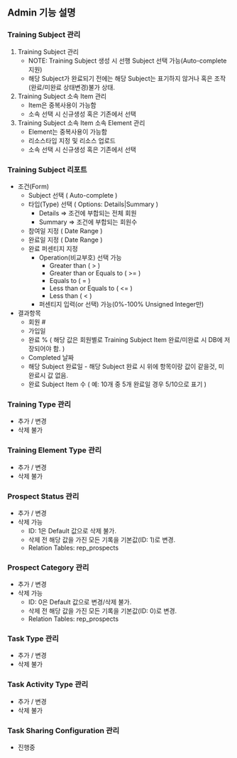 ## Admin 기능 설명
### Training Subject 관리
1. Training Subject 관리
    - NOTE: Training Subject 생성 시 선행 Subject 선택 가능(Auto-complete지원) 
    - 해당 Subject가 완료되기 전에는 해당 Subject는 표기하지 않거나 혹은 조작(완료/미완료 상태변경)불가 상태.
2. Training Subject 소속 Item 관리
    - Item은 중복사용이 가능함
    - 소속 선택 시 신규생성 혹은 기존에서 선택
3. Training Subject 소속 Item 소속 Element 관리
    - Element는 중복사용이 가능함
    - 리소스타입 지정 및 리소스 업로드
    - 소속 선택 시 신규생성 혹은 기존에서 선택
### Training Subject 리포트
- 조건(Form)
    - Subject 선택 ( Auto-complete )
    - 타입(Type) 선택 ( Options: Details|Summary )
        - Details => 조건에 부합되는 전체 회원
        - Summary => 조건에 부합되는 회원수
    - 참여일 지정 ( Date Range )
    - 완료일 지정 ( Date Range )
    - 완료 퍼센티지 지정 
        - Operation(비교부호) 선택 가능
            - Greater than ( > )
            - Greater than or Equals to ( >= )
            - Equals to ( = )
            - Less than or Equals to ( <= )
            - Less than ( < )
        - 퍼센티지 입력(or 선택) 가능(0%-100% Unsigned Integer만)
- 결과항목
    - 회원 #
    - 가입일
    - 완료 % ( 해당 값은 회원별로 Training Subject Item 완료/미완료 시 DB에 저장되어야 함. )
    - Completed 날짜
    - 해당 Subject 완료일 - 해당 Subject 완료 시 위에 항목이랑 값이 같을것, 미 완료시 값 없음.
    - 완료 Subject Item 수 ( 예: 10개 중 5개 완료일 경우 5/10으로 표기 )

### Training Type 관리
- 추가 / 변경
- 삭제 불가
### Training Element Type 관리
- 추가 / 변경
- 삭제 불가
### Prospect Status 관리
- 추가 / 변경
- 삭제 가능
    - ID: 1은 Default 값으로 삭제 불가. 
    - 삭제 전 해당 값을 가진 모든 기록을 기본값(ID: 1)로 변경.
    - Relation Tables: rep_prospects
### Prospect Category 관리
- 추가 / 변경
- 삭제 가능
    - ID: 0은 Default 값으로 변경/삭제 불가. 
    - 삭제 전 해당 값을 가진 모든 기록을 기본값(ID: 0)로 변경.
    - Relation Tables: rep_prospects
### Task Type 관리
- 추가 / 변경
- 삭제 불가
### Task Activity Type 관리
- 추가 / 변경
- 삭제 불가

### Task Sharing Configuration 관리
- 진행중
